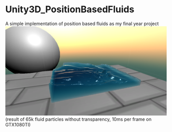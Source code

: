 # Unity3D_PositionBasedFluids
A simple implementation of position based fluids as my final year project
![alt text](images/notransparency.PNG "")
(result of 65k fluid particles without transparency, 10ms per frame on GTX1080TI)
